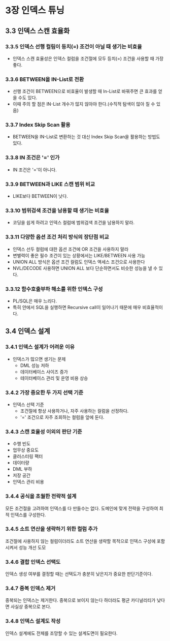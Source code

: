 # 3장 인덱스 튜닝

## 3.3 인덱스 스캔 효율화

### 3.3.5 인덱스 선행 컬림이 등치(=) 조건이 아닐 때 생기는 비효율

- 인덱스 스캔 효율성은 인덱스 컬럼을 조건절에 모두 등치(=) 조건을 사용할 때 가장 좋다.

### 3.3.6 BETWEEN을 IN-List로 전환

- 선행 조건이 BETWEEN으로 비효율이 발생할 때 In-List로 바꿔주면 큰 효과를 얻을 수도 있다.
- 이때 주의 할 점은 IN-List 개수가 많지 않아야 한다.(수직적 탐색이 많아 질 수 있음)

### 3.3.7 Index Skip Scan 활용

- BETWEEN을 IN-List로 변환하는 것 대신 Index Skip Scan을 활용하는 방법도 있다.

### 3.3.8 IN 조건은 '=' 인가

- IN 조건은 '='이 아니다.

### 3.3.9 BETWEEN과 LIKE 스캔 범위 비교

- LIKE보다 BETWEEN이 낫다.

### 3.3.10 범위검색 조건을 남용할 때 생기는 비효율

- 코딩을 쉽게 하려고 인덱스 컬럼에 범위검색 조건을 남용하지 말라.

### 3.3.11 다양한 옵션 조건 처리 방식의 장단점 비교

- 인덱스 선두 컬럼에 대한 옵션 조건에 OR 조건을 사용하지 말라
- 변별력이 좋은 필수 조건이 있는 상황에서는 LIKE/BETWEEN 사용 가능
- UNION ALL 방식은 옵션 조건 컬럼도 인덱스 액세스 조건으로 사용한다
- NVL/DECODE 사용하면 UNION ALL 보다 단순하면서도 비슷한 성능을 낼 수 있다.

### 3.3.12 함수호출부하 해소를 위한 인덱스 구성

- PL/SQL은 매우 느리다.
- 특히 안에서 SQL을 실행하면 Recursive call이 일어나기 때문에 매우 비효율적이다.


## 3.4 인덱스 설계

### 3.4.1 인덱스 설계가 어려운 이유

- 인덱스가 많으면 생기는 문제
  - DML 성능 저하
  - 데이터베이스 사이즈 증가
  - 테이터베이스 관리 및 운영 비용 상승

### 3.4.2 가장 중요한 두 가지 선택 기준

- 인덱스 선택 기준
  - 조건절에 항상 사용하거나, 자주 사용하는 컬럼을 선정하다.
  - '=' 조건으로 자주 조회하는 컬럼을 앞에 둔다.

### 3.4.3 스캔 효율성 이외의 판단 기준

- 수행 빈도
- 업무상 중요도
- 클러스터링 팩터
- 데이터량
- DML 부하
- 저장 공간
- 인덱스 관리 비용

### 3.4.4 공식을 초월한 전략적 설계

모든 조건절을 고려하여 인덱스를 다 만들수는 없다. 도메인에 맞게 전략을 구성하여 최적 인덱스를 구성한다.

### 3.4.5 소트 연산을 생략하기 위한 컬럼 추가

조건절에 사용하지 않는 컬럼이더라도 소트 연산을 생략할 목적으로 인덱스 구성에 포함시켜서 성능 개선 도모

### 3.4.6 결합 인덱스 선택도

인덱스 생성 여부를 결정할 때는 선택도가 충분히 낮은지가 중요한 판단기준이다. 

### 3.4.7 중복 인덱스 제거

중복되는 인덱스는 제거한다. 중복으로 보이지 않는다 하더라도 평균 카디널리티가 낮다면 사실상 중복으로 본다.

### 3.4.8 인덱스 설계도 작성

인덱스 설계에도 전체를 조망할 수 있는 설계도면이 필요한다.
